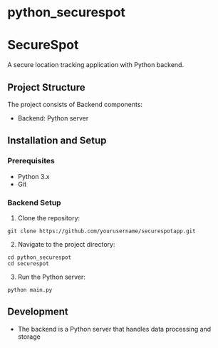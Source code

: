 # python_securespot

# SecureSpot

A secure location tracking application with Python backend.

## Project Structure

The project consists of Backend components:
- Backend: Python server

## Installation and Setup

### Prerequisites
- Python 3.x
- Git

### Backend Setup

1. Clone the repository:
```
git clone https://github.com/yourusername/securespotapp.git
```

2. Navigate to the project directory:
```
cd python_securespot
cd securespot
```

3. Run the Python server:
```
python main.py
```

## Development

- The backend is a Python server that handles data processing and storage
